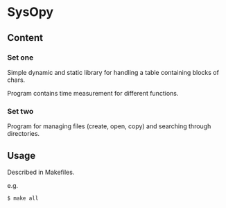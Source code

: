 # SysOpy

## Content

### Set one

Simple dynamic and static library for handling
a table containing blocks of chars.

Program contains time measurement for different 
functions.  

### Set two

Program for managing files (create, open, copy)
and searching through directories. 

## Usage

Described in Makefiles.

e.g.

```sh
$ make all
```